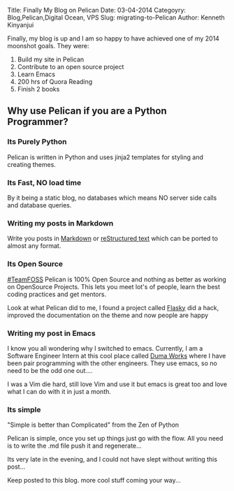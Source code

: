 Title: Finally My Blog on Pelican
Date: 03-04-2014
Categoyry: Blog,Pelican,Digital Ocean, VPS
Slug: migrating-to-Pelican
Author: Kenneth Kinyanjui


Finally, my blog is up and I am so happy to have achieved one of my 2014 moonshot goals. They were:

1. Build my site in Pelican
2. Contribute to an open source project
3. Learn Emacs
4. 200 hrs of Quora Reading
5. Finish 2 books 

## Why use Pelican if you are a Python Programmer?

### Its Purely Python

Pelican is written in Python and uses jinja2 templates for styling and creating themes.

### Its Fast, NO load time

By it being a static blog, no databases which means NO server side calls and database queries.
 
### Writing my posts in Markdown

Write you posts in [Markdown](http://daringfireball.net/projects/markdown/syntax) or [reStructured text](http://docutils.sourceforge.net/rst.html) which can be ported to almost any format.

### Its Open Source 
[#TeamFOSS](https://twitter.com/hashtag/Foss) Pelican is 100% Open Source and nothing as better as working on OpenSource Projects. This lets you meet lot's of people, learn the best coding practices and get mentors.

Look at what Pelican did to me, I found a project called [Flasky](http://https://github.com/fjavieralba/flasky) did a hack, improved the documentation on the theme and now people are happy 
### Writing my post in Emacs

I know you all wondering why I switched to emacs. Currently, I am a Software Engineer Intern at this cool place called [Duma Works](http://dumaworks.com) where I have been pair programming with the other engineers. They use emacs, so no need to be the odd one out.... 

I was a Vim die hard, still love Vim and use it but emacs is great too and love what I can do with it in just a month.

### Its simple 
"Simple is better than Complicated" from the Zen of Python

Pelican is simple, once you set up things just go with the flow. All you need is to write the .md file push it and regenerate...


Its very late in the evening, and I could not have slept without writing this post... 

Keep posted to this blog. more cool stuff coming your way...
